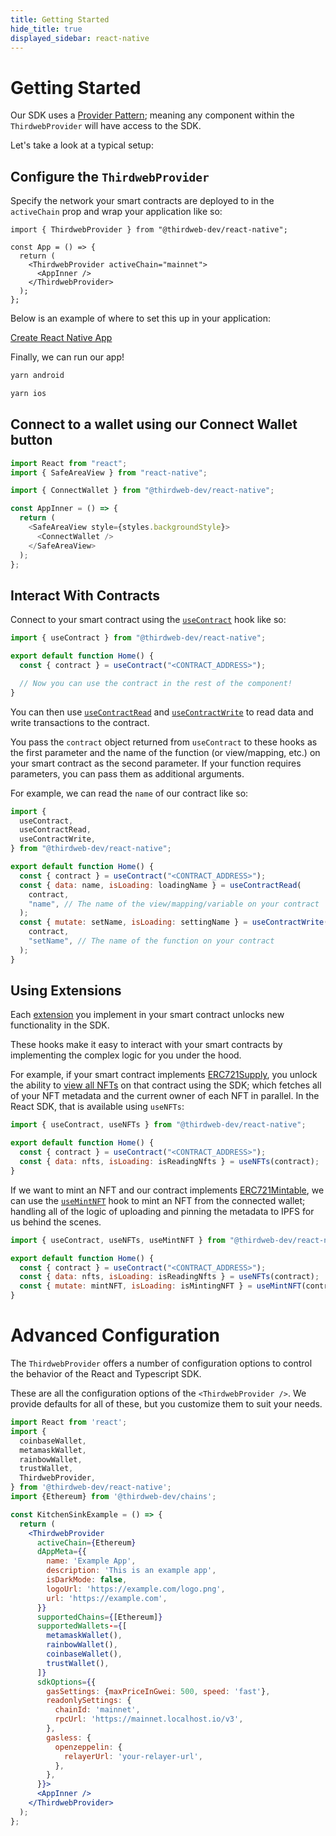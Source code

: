 ```yaml
---
title: Getting Started
hide_title: true
displayed_sidebar: react-native
---
```


# Getting Started

Our SDK uses a [Provider Pattern](https://flexiple.com/react/provider-pattern-with-react-context-api/); meaning any component within the `ThirdwebProvider` will have access to the SDK.

Let's take a look at a typical setup:

## Configure the `ThirdwebProvider`

Specify the network your smart contracts are deployed to in the `activeChain` prop and wrap your application like so:

```tsx title="App.tsx"
import { ThirdwebProvider } from "@thirdweb-dev/react-native";

const App = () => {
  return (
    <ThirdwebProvider activeChain="mainnet">
      <AppInner />
    </ThirdwebProvider>
  );
};
```

Below is an example of where to set this up in your application:

<p>
  <a href="https://github.com/thirdweb-example/react-native-typescript-starter/blob/main/App.tsx">Create React Native App</a>
</p>

Finally, we can run our app!

```sh
yarn android
```

```sh
yarn ios
```

## Connect to a wallet using our Connect Wallet button

```javascript
import React from "react";
import { SafeAreaView } from "react-native";

import { ConnectWallet } from "@thirdweb-dev/react-native";

const AppInner = () => {
  return (
    <SafeAreaView style={styles.backgroundStyle}>
      <ConnectWallet />
    </SafeAreaView>
  );
};
```

## Interact With Contracts

Connect to your smart contract using the [`useContract`](https://portal.thirdweb.com/react/react.usecontract) hook like so:

```jsx title="pages/index.jsx"
import { useContract } from "@thirdweb-dev/react-native";

export default function Home() {
  const { contract } = useContract("<CONTRACT_ADDRESS>");

  // Now you can use the contract in the rest of the component!
}
```

You can then use [`useContractRead`](https://portal.thirdweb.com/react/react.usecontractread) and [`useContractWrite`](https://portal.thirdweb.com/react/react.usecontractwrite) to read data and write transactions to the contract.

You pass the `contract` object returned from `useContract` to these hooks as the first parameter and the name of the function (or view/mapping, etc.) on your smart contract as the second parameter. If your function requires parameters, you can pass them as additional arguments.

For example, we can read the `name` of our contract like so:

```jsx title="pages/index.jsx"
import {
  useContract,
  useContractRead,
  useContractWrite,
} from "@thirdweb-dev/react-native";

export default function Home() {
  const { contract } = useContract("<CONTRACT_ADDRESS>");
  const { data: name, isLoading: loadingName } = useContractRead(
    contract,
    "name", // The name of the view/mapping/variable on your contract
  );
  const { mutate: setName, isLoading: settingName } = useContractWrite(
    contract,
    "setName", // The name of the function on your contract
  );
}
```

## Using Extensions

Each [extension](https://portal.thirdweb.com/extensions) you implement in your smart contract unlocks new functionality in the SDK.

These hooks make it easy to interact with your smart contracts by implementing the complex logic for you under the hood.

For example, if your smart contract implements [ERC721Supply](https://portal.thirdweb.com/solidity/extensions/erc721supply#sdk-usage), you unlock the ability to [view all NFTs](https://portal.thirdweb.com/typescript/sdk.erc721supply) on that contract using the SDK; which fetches all of your NFT metadata and the current owner of each NFT in parallel. In the React SDK, that is available using `useNFTs`:

```jsx
import { useContract, useNFTs } from "@thirdweb-dev/react-native";

export default function Home() {
  const { contract } = useContract("<CONTRACT_ADDRESS>");
  const { data: nfts, isLoading: isReadingNfts } = useNFTs(contract);
}
```

If we want to mint an NFT and our contract implements [ERC721Mintable](https://portal.thirdweb.com/solidity/extensions/erc721mintable), we can use the [`useMintNFT`](https://portal.thirdweb.com/react/react.usemintnft) hook to mint an NFT from the connected wallet; handling all of the logic of uploading and pinning the metadata to IPFS for us behind the scenes.

```jsx
import { useContract, useNFTs, useMintNFT } from "@thirdweb-dev/react-native";

export default function Home() {
  const { contract } = useContract("<CONTRACT_ADDRESS>");
  const { data: nfts, isLoading: isReadingNfts } = useNFTs(contract);
  const { mutate: mintNFT, isLoading: isMintingNFT } = useMintNFT(contract);
}
```

# Advanced Configuration

The `ThirdwebProvider` offers a number of configuration options to control the behavior of the React and Typescript SDK.

These are all the configuration options of the `<ThirdwebProvider />`.
We provide defaults for all of these, but you customize them to suit your needs.

```jsx title="App.jsx"
import React from 'react';
import {
  coinbaseWallet,
  metamaskWallet,
  rainbowWallet,
  trustWallet,
  ThirdwebProvider,
} from '@thirdweb-dev/react-native';
import {Ethereum} from '@thirdweb-dev/chains';

const KitchenSinkExample = () => {
  return (
    <ThirdwebProvider
      activeChain={Ethereum}
      dAppMeta={{
        name: 'Example App',
        description: 'This is an example app',
        isDarkMode: false,
        logoUrl: 'https://example.com/logo.png',
        url: 'https://example.com',
      }}
      supportedChains={[Ethereum]}
      supportedWallets-={[
        metamaskWallet(),
        rainbowWallet(),
        coinbaseWallet(),
        trustWallet(),
      ]}
      sdkOptions={{
        gasSettings: {maxPriceInGwei: 500, speed: 'fast'},
        readonlySettings: {
          chainId: 'mainnet',
          rpcUrl: 'https://mainnet.localhost.io/v3',
        },
        gasless: {
          openzeppelin: {
            relayerUrl: 'your-relayer-url',
          },
        },
      }}>
      <AppInner />
    </ThirdwebProvider>
  );
};
```
